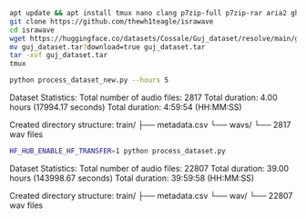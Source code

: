 ```bash
apt update && apt install tmux nano clang p7zip-full p7zip-rar aria2 gh -y
git clone https://github.com/thewh1teagle/israwave
cd israwave
wget https://huggingface.co/datasets/Cossale/Guj_dataset/resolve/main/guj_dataset.tar?download=true
mv guj_dataset.tar?download=true guj_dataset.tar
tar -xvf guj_dataset.tar
tmux
```

```bash
python process_dataset_new.py --hours 5
```

Dataset Statistics:
Total number of audio files: 2817
Total duration: 4.00 hours (17994.17 seconds)
Total duration: 4:59:54 (HH:MM:SS)

Created directory structure:
train/
├── metadata.csv
└── wavs/
    └── 2817 wav files

```bash
HF_HUB_ENABLE_HF_TRANSFER=1 python process_dataset.py
```

Dataset Statistics:
Total number of audio files: 22807
Total duration: 39.00 hours (143998.67 seconds)
Total duration: 39:59:58 (HH:MM:SS)

Created directory structure:
train/
├── metadata.csv
└── wav/
    └── 22807 wav files